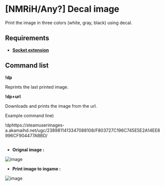 # [NMRiH/Any?] Decal image
Print the image in three colors (white, gray, black) using decal.


## Requirements
* [**Socket extension**](http://forums.alliedmods.net/showthread.php?t=67640)


## Command list

**!dp**

Reprints the last printed image.

**!dp+url**

Downloads and prints the image from the url.

Example command line)

!dphttps://steamuserimages-a.akamaihd.net/ugc/2389811413347088108/F803727C196C745E5E2A14EE8996CF904477ABBD/


## 

* **Orignal image :**

![image](https://github.com/user-attachments/assets/75c63c99-cb53-41d4-baa3-bfe270a2f5f2)


* **Print image to ingame :**

![image](https://github.com/user-attachments/assets/cbbdcb56-9aba-42ad-aab1-e92a2976cede)

